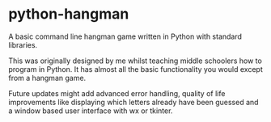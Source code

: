 # python-hangman
A basic command line hangman game written in Python with standard libraries.

This was originally designed by me whilst teaching middle schoolers how to program 
in Python. 
It has almost all the basic functionality you would except from a hangman game.

Future updates might add advanced error handling, quality of life improvements like
displaying which letters already have been guessed and a window based user interface 
with wx or tkinter.